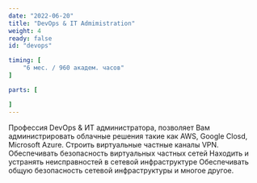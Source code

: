 ```yaml
---
date: "2022-06-20"
title: "DevOps & IT Admimistration"
weight: 4
ready: false
id: "devops"

timing: [
    "6 мес. / 960 академ. часов"
]

parts: [

]
---
```


Профессия DevOps & ИТ администратора, позволяет Вам администрировать облачные решения такие как AWS, Google Closd, Microsoft Azure. Строить виртуальные частные каналы VPN. Обеспечивать безопасность виртуальных частных сетей Находить и устранять неисправностей в сетевой инфраструктуре Обеспечивать общую безопасность сетевой инфраструктуры и многое другое.

